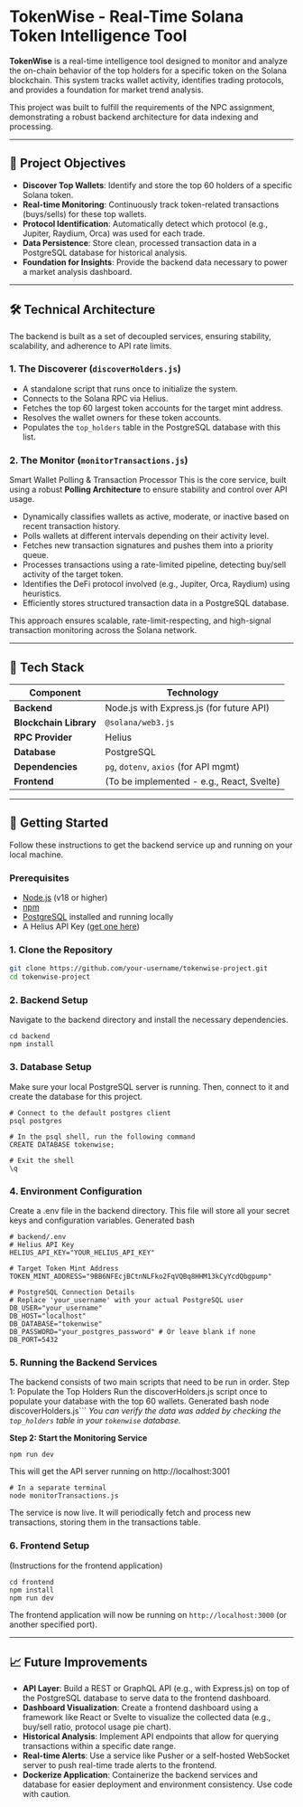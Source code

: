 # TokenWise - Real-Time Solana Token Intelligence Tool

**TokenWise** is a real-time intelligence tool designed to monitor and analyze the on-chain behavior of the top holders for a specific token on the Solana blockchain. This system tracks wallet activity, identifies trading protocols, and provides a foundation for market trend analysis.

This project was built to fulfill the requirements of the NPC assignment, demonstrating a robust backend architecture for data indexing and processing.

---

## 🎯 Project Objectives

-   **Discover Top Wallets**: Identify and store the top 60 holders of a specific Solana token.
-   **Real-time Monitoring**: Continuously track token-related transactions (buys/sells) for these top wallets.
-   **Protocol Identification**: Automatically detect which protocol (e.g., Jupiter, Raydium, Orca) was used for each trade.
-   **Data Persistence**: Store clean, processed transaction data in a PostgreSQL database for historical analysis.
-   **Foundation for Insights**: Provide the backend data necessary to power a market analysis dashboard.

---

## 🛠️ Technical Architecture

The backend is built as a set of decoupled services, ensuring stability, scalability, and adherence to API rate limits.

### 1. The Discoverer (`discoverHolders.js`)

-   A standalone script that runs once to initialize the system.
-   Connects to the Solana RPC via Helius.
-   Fetches the top 60 largest token accounts for the target mint address.
-   Resolves the wallet owners for these token accounts.
-   Populates the `top_holders` table in the PostgreSQL database with this list.

### 2. The Monitor (`monitorTransactions.js`)

Smart Wallet Polling & Transaction Processor
This is the core service, built using a robust **Polling Architecture** to ensure stability and control over API usage.

- Dynamically classifies wallets as active, moderate, or inactive based on recent transaction history.
- Polls wallets at different intervals depending on their activity level.
- Fetches new transaction signatures and pushes them into a priority queue.
- Processes transactions using a rate-limited pipeline, detecting buy/sell activity of the target token.
- Identifies the DeFi protocol involved (e.g., Jupiter, Orca, Raydium) using heuristics.
- Efficiently stores structured transaction data in a PostgreSQL database.

This approach ensures scalable, rate-limit-respecting, and high-signal transaction monitoring across the Solana network.

---

## 🧱 Tech Stack

| Component            | Technology                                |
| -------------------- | ----------------------------------------- |
| **Backend**          | Node.js with Express.js (for future API)  |
| **Blockchain Library** | `@solana/web3.js`                           |
| **RPC Provider**     | Helius                                    |
| **Database**         | PostgreSQL                                |
| **Dependencies**     | `pg`, `dotenv`, `axios` (for API mgmt)    |
| **Frontend**         | (To be implemented - e.g., React, Svelte) |

---

## 🚀 Getting Started

Follow these instructions to get the backend service up and running on your local machine.

### Prerequisites

-   [Node.js](https://nodejs.org/en/) (v18 or higher)
-   [npm](https://www.npmjs.com/)
-   [PostgreSQL](https://www.postgresql.org/download/) installed and running locally
-   A Helius API Key ([get one here](https://helius.dev/))

### 1. Clone the Repository

```bash
git clone https://github.com/your-username/tokenwise-project.git
cd tokenwise-project
```

### 2. Backend Setup
Navigate to the backend directory and install the necessary dependencies.

```
cd backend
npm install
```
### 3. Database Setup
Make sure your local PostgreSQL server is running. Then, connect to it and create the database for this project.

```
# Connect to the default postgres client
psql postgres

# In the psql shell, run the following command
CREATE DATABASE tokenwise;

# Exit the shell
\q
```

### 4. Environment Configuration
Create a .env file in the backend directory. This file will store all your secret keys and configuration variables.
Generated bash

```
# backend/.env
# Helius API Key
HELIUS_API_KEY="YOUR_HELIUS_API_KEY"

# Target Token Mint Address
TOKEN_MINT_ADDRESS="9BB6NFEcjBCtnNLFko2FqVQBq8HHM13kCyYcdQbgpump"

# PostgreSQL Connection Details
# Replace 'your_username' with your actual PostgreSQL user
DB_USER="your_username"
DB_HOST="localhost"
DB_DATABASE="tokenwise"
DB_PASSWORD="your_postgres_password" # Or leave blank if none
DB_PORT=5432
```

### 5. Running the Backend Services
The backend consists of two main scripts that need to be run in order.
Step 1: Populate the Top Holders
Run the discoverHolders.js script once to populate your database with the top 60 wallets.
Generated bash
node discoverHolders.js```
*You can verify the data was added by checking the `top_holders` table in your `tokenwise` database.*

**Step 2: Start the Monitoring Service**


```
npm run dev
```
This will get the API server running on http://localhost:3001

```
# In a separate terminal
node monitorTransactions.js
```

The service is now live. It will periodically fetch and process new transactions, storing them in the transactions table.
### 6. Frontend Setup
(Instructions for the frontend application)

```
cd frontend
npm install
npm run dev
```

The frontend application will now be running on `http://localhost:3000` (or another specified port).

---

## 📈 Future Improvements

-   **API Layer**: Build a REST or GraphQL API (e.g., with Express.js) on top of the PostgreSQL database to serve data to the frontend dashboard.
-   **Dashboard Visualization**: Create a frontend dashboard using a framework like React or Svelte to visualize the collected data (e.g., buy/sell ratio, protocol usage pie chart).
-   **Historical Analysis**: Implement API endpoints that allow for querying transactions within a specific date range.
-   **Real-time Alerts**: Use a service like Pusher or a self-hosted WebSocket server to push real-time trade alerts to the frontend.
-   **Dockerize Application**: Containerize the backend services and database for easier deployment and environment consistency.
Use code with caution.
